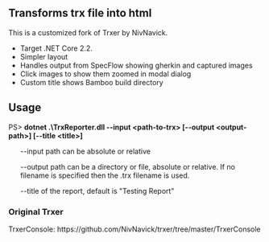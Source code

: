 
<h2>Transforms trx file into html</h2>

<p>This is a customized fork of Trxer by NivNavick.</p>

<ul>
  <li>Target .NET Core 2.2.</li>
  <li>Simpler layout</li>
  <li>Handles output from SpecFlow showing gherkin and captured images</li>
  <li>Click images to show them zoomed in modal dialog</li>
  <li>Custom title shows Bamboo build directory</li>
</ul>

<h2>Usage</h2>

PS> <b>dotnet .\TrxReporter.dll --input &lt;path-to-trx&gt; [--output &lt;output-path&gt;] [--title &lt;title&gt;]</b>

<ul>
--input path can be absolute or relative


--output path can be a directory or file, absolute or relative. If no filename is specified then the .trx filename is used.

--title of the report, default is "Testing Report"
</ul>

<h3>Original Trxer</h3>
<p>TrxerConsole: https://github.com/NivNavick/trxer/tree/master/TrxerConsole</p>


